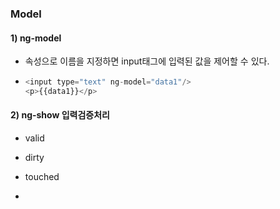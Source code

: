 ### Model

#### 1) ng-model

* 속성으로 이름을 지정하면 input태그에 입력된 값을 제어할 수 있다. 

* ```javascript
  <input type="text" ng-model="data1"/>
  <p>{{data1}}</p>
  ```

#### 2) ng-show 입력검증처리

* valid
* dirty
* touched

* 

